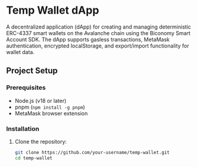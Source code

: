 # Temp Wallet dApp

A decentralized application (dApp) for creating and managing deterministic ERC-4337 smart wallets on the Avalanche chain using the Biconomy Smart Account SDK. The dApp supports gasless transactions, MetaMask authentication, encrypted localStorage, and export/import functionality for wallet data.

## Project Setup

### Prerequisites
- Node.js (v18 or later)
- pnpm (`npm install -g pnpm`)
- MetaMask browser extension

### Installation
1. Clone the repository:
   ```bash
   git clone https://github.com/your-username/temp-wallet.git
   cd temp-wallet